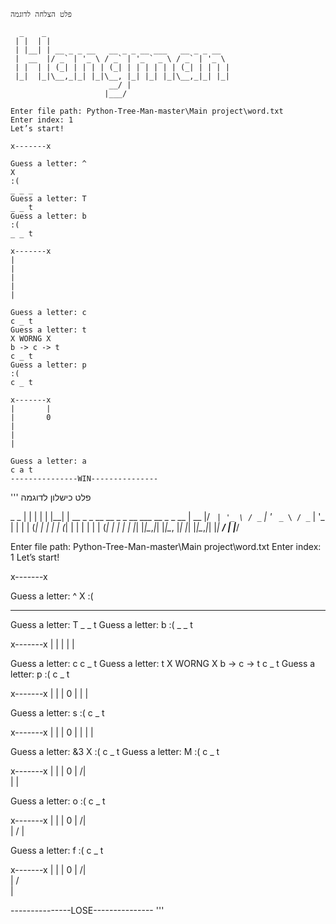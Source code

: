 ```
פלט הצלחה לדוגמה

  _    _
 | |  | |
 | |__| | __ _ _ __   __ _ _ __ ___   __ _ _ __
 |  __  |/ _` | '_ \ / _` | '_ ` _ \ / _` | '_ \
 | |  | | (_| | | | | (_| | | | | | | (_| | | | |
 |_|  |_|\__,_|_| |_|\__, |_| |_| |_|\__,_|_| |_|
                      __/ |
                     |___/

Enter file path: Python-Tree-Man-master\Main project\word.txt
Enter index: 1
Let’s start!

x-------x

Guess a letter: ^
X
:(
_ _ _
Guess a letter: T
_ _ t 
Guess a letter: b
:(
_ _ t

x-------x
|
|
|
|
|

Guess a letter: c
c _ t 
Guess a letter: t
X WORNG X
b -> c -> t
c _ t
Guess a letter: p
:(
c _ t

x-------x
|       |
|       0
|
|
|

Guess a letter: a
c a t
---------------WIN---------------

```






'''
פלט כישלון לדוגמה

  _    _
 | |  | |
 | |__| | __ _ _ __   __ _ _ __ ___   __ _ _ __
 |  __  |/ _` | '_ \ / _` | '_ ` _ \ / _` | '_ \
 | |  | | (_| | | | | (_| | | | | | | (_| | | | |
 |_|  |_|\__,_|_| |_|\__, |_| |_| |_|\__,_|_| |_|
                      __/ |
                     |___/

Enter file path: Python-Tree-Man-master\Main project\word.txt
Enter index: 1
Let’s start!

x-------x

Guess a letter: ^
X
:(
_ _ _
Guess a letter: T
_ _ t 
Guess a letter: b
:(
_ _ t

x-------x
|
|
|
|
|

Guess a letter: c
c _ t 
Guess a letter: t
X WORNG X
b -> c -> t
c _ t
Guess a letter: p
:(
c _ t

x-------x
|       |
|       0
|
|
|

Guess a letter: s
:(
c _ t

x-------x
|       |
|       0
|       |
|
|

Guess a letter: &3
X
:(
c _ t
Guess a letter: M
:(
c _ t

x-------x
|       |
|       0
|      /|\
|
|

Guess a letter: o
:(
c _ t

x-------x
|       |
|       0
|      /|\
|      /
|

Guess a letter: f
:(
c _ t

x-------x
|       |
|       0
|      /|\
|      / \
|

---------------LOSE---------------
'''